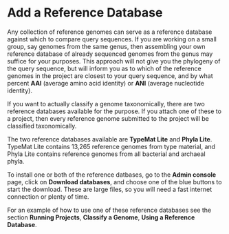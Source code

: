# Add a Reference Database

Any collection of reference genomes can serve as a reference database against which to compare query sequences. If you are working on a small group, say genomes from the same genus, then assembling your own reference database of already sequenced genomes from the genus may suffice for your purposes. This approach will not give you the phylogeny of the query sequence, but will inform you as to which of the reference genomes in the project are closest to your query sequence, and by what percent **AAI** (average amino acid identity) or **ANI** (average nucleotide identity).

If you want to actually classify a genome taxonomically, there are two reference databases available for the purpose. If you attach one of these to a project, then every reference genome submitted to the project will be classified taxonomically. 

The two reference databases available are **TypeMat Lite** and **Phyla Lite**. TypeMat Lite contains 13,265 reference genomes from type material, and Phyla Lite contains reference genomes from all bacterial and archaeal phyla. 

To install one or both of the reference datbases, go to the **Admin console** page, click on **Download databases**, and choose one of the blue buttons to start the download. These are large files, so you will need a fast internet connection or plenty of time.

For an example of how to use one of these reference databases see the section **Running Projects**, **Classify a Genome**, **Using a Reference Database**.
